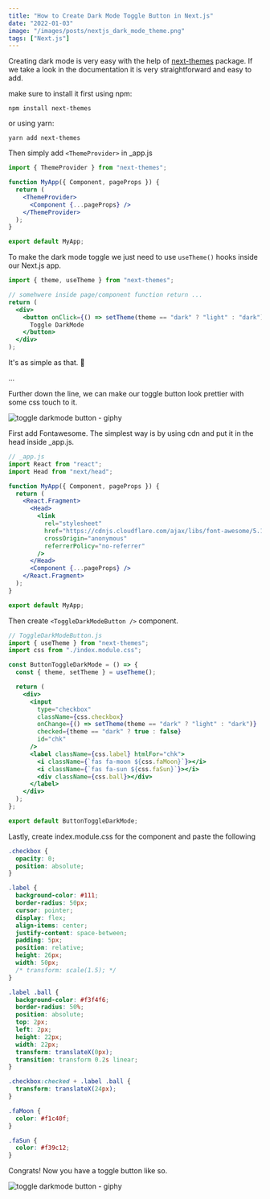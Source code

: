 ```yaml
---
title: "How to Create Dark Mode Toggle Button in Next.js"
date: "2022-01-03"
image: "/images/posts/nextjs_dark_mode_theme.png"
tags: ["Next.js"]
---
```


Creating dark mode is very easy with the help of [next-themes](https://www.npmjs.com/package/next-themes) package. If we take a look in the documentation it is very straightforward and easy to add.

make sure to install it first using npm:

```
npm install next-themes
```

or using yarn:

```
yarn add next-themes
```

Then simply add `<ThemeProvider>` in \_app.js

```jsx
import { ThemeProvider } from "next-themes";

function MyApp({ Component, pageProps }) {
  return (
    <ThemeProvider>
      <Component {...pageProps} />
    </ThemeProvider>
  );
}

export default MyApp;
```

To make the dark mode toggle we just need to use `useTheme()` hooks inside our Next.js app.

```jsx
import { theme, useTheme } from "next-themes";

// somehwere inside page/component function return ...
return (
  <div>
    <button onClick={() => setTheme(theme == "dark" ? "light" : "dark")}>
      Toggle DarkMode
    </button>
  </div>
);
```

It's as simple as that. 😤

...

Further down the line, we can make our toggle button look prettier with some css touch to it.

![toggle darkmode button - giphy](https://media.giphy.com/media/phjpWdi4JzclVVYzTo/giphy.gif)

First add Fontawesome. The simplest way is by using cdn and put it in the head inside \_app.js.

```jsx
// _app.js
import React from "react";
import Head from "next/head";

function MyApp({ Component, pageProps }) {
  return (
    <React.Fragment>
      <Head>
        <link
          rel="stylesheet"
          href="https://cdnjs.cloudflare.com/ajax/libs/font-awesome/5.15.4/css/all.min.css"
          crossOrigin="anonymous"
          referrerPolicy="no-referrer"
        />
      </Head>
      <Component {...pageProps} />
    </React.Fragment>
  );
}

export default MyApp;
```

Then create `<ToggleDarkModeButton />` component.

```jsx
// ToggleDarkModeButton.js
import { useTheme } from "next-themes";
import css from "./index.module.css";

const ButtonToggleDarkMode = () => {
  const { theme, setTheme } = useTheme();

  return (
    <div>
      <input
        type="checkbox"
        className={css.checkbox}
        onChange={() => setTheme(theme == "dark" ? "light" : "dark")}
        checked={theme == "dark" ? true : false}
        id="chk"
      />
      <label className={css.label} htmlFor="chk">
        <i className={`fas fa-moon ${css.faMoon}`}></i>
        <i className={`fas fa-sun ${css.faSun}`}></i>
        <div className={css.ball}></div>
      </label>
    </div>
  );
};

export default ButtonToggleDarkMode;
```

Lastly, create index.module.css for the component and paste the following

```css
.checkbox {
  opacity: 0;
  position: absolute;
}

.label {
  background-color: #111;
  border-radius: 50px;
  cursor: pointer;
  display: flex;
  align-items: center;
  justify-content: space-between;
  padding: 5px;
  position: relative;
  height: 26px;
  width: 50px;
  /* transform: scale(1.5); */
}

.label .ball {
  background-color: #f3f4f6;
  border-radius: 50%;
  position: absolute;
  top: 2px;
  left: 2px;
  height: 22px;
  width: 22px;
  transform: translateX(0px);
  transition: transform 0.2s linear;
}

.checkbox:checked + .label .ball {
  transform: translateX(24px);
}

.faMoon {
  color: #f1c40f;
}

.faSun {
  color: #f39c12;
}
```

Congrats! Now you have a toggle button like so.

![toggle darkmode button - giphy](https://media.giphy.com/media/phjpWdi4JzclVVYzTo/giphy.gif)

